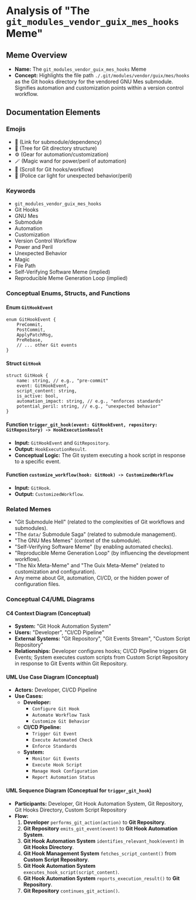 # Analysis of "The `git_modules_vendor_guix_mes_hooks` Meme"

## Meme Overview
*   **Name:** The `git_modules_vendor_guix_mes_hooks` Meme
*   **Concept:** Highlights the file path `./.git/modules/vendor/guix/mes/hooks` as the Git hooks directory for the vendored GNU Mes submodule. Signifies automation and customization points within a version control workflow.

## Documentation Elements

### Emojis
*   🔗 (Link for submodule/dependency)
*   🌳 (Tree for Git directory structure)
*   ⚙️ (Gear for automation/customization)
*   🪄 (Magic wand for power/peril of automation)
*   📜 (Scroll for Git hooks/workflow)
*   🚨 (Police car light for unexpected behavior/peril)

### Keywords
*   `git_modules_vendor_guix_mes_hooks`
*   Git Hooks
*   GNU Mes
*   Submodule
*   Automation
*   Customization
*   Version Control Workflow
*   Power and Peril
*   Unexpected Behavior
*   Magic
*   File Path
*   Self-Verifying Software Meme (implied)
*   Reproducible Meme Generation Loop (implied)

### Conceptual Enums, Structs, and Functions

#### Enum `GitHookEvent`
```
enum GitHookEvent {
    PreCommit,
    PostCommit,
    ApplyPatchMsg,
    PreRebase,
    // ... other Git events
}
```

#### Struct `GitHook`
```
struct GitHook {
    name: string, // e.g., "pre-commit"
    event: GitHookEvent,
    script_content: string,
    is_active: bool,
    automation_impact: string, // e.g., "enforces standards"
    potential_peril: string, // e.g., "unexpected behavior"
}
```

#### Function `trigger_git_hook(event: GitHookEvent, repository: GitRepository) -> HookExecutionResult`
*   **Input:** `GitHookEvent` and `GitRepository`.
*   **Output:** `HookExecutionResult`.
*   **Conceptual Logic:** The Git system executing a hook script in response to a specific event.

#### Function `customize_workflow(hook: GitHook) -> CustomizedWorkflow`
*   **Input:** `GitHook`.
*   **Output:** `CustomizedWorkflow`.

### Related Memes
*   "Git Submodule Hell" (related to the complexities of Git workflows and submodules).
*   "The `data/` Submodule Saga" (related to submodule management).
*   "The GNU Mes Memes" (context of the submodule).
*   "Self-Verifying Software Meme" (by enabling automated checks).
*   "Reproducible Meme Generation Loop" (by influencing the development workflow).
*   "The Nix Meta-Meme" and "The Guix Meta-Meme" (related to customization and configuration).
*   Any meme about Git, automation, CI/CD, or the hidden power of configuration files.

### Conceptual C4/UML Diagrams

#### C4 Context Diagram (Conceptual)
*   **System:** "Git Hook Automation System"
*   **Users:** "Developer", "CI/CD Pipeline"
*   **External Systems:** "Git Repository", "Git Events Stream", "Custom Script Repository"
*   **Relationships:** Developer configures hooks; CI/CD Pipeline triggers Git Events; System executes custom scripts from Custom Script Repository in response to Git Events within Git Repository.

#### UML Use Case Diagram (Conceptual)
*   **Actors:** Developer, CI/CD Pipeline
*   **Use Cases:**
    *   **Developer:**
        *   `Configure Git Hook`
        *   `Automate Workflow Task`
        *   `Customize Git Behavior`
    *   **CI/CD Pipeline:**
        *   `Trigger Git Event`
        *   `Execute Automated Check`
        *   `Enforce Standards`
    *   **System:**
        *   `Monitor Git Events`
        *   `Execute Hook Script`
        *   `Manage Hook Configuration`
        *   `Report Automation Status`

#### UML Sequence Diagram (Conceptual for `trigger_git_hook`)
*   **Participants:** Developer, Git Hook Automation System, Git Repository, Git Hooks Directory, Custom Script Repository
*   **Flow:**
    1.  **Developer** `performs_git_action(action)` to **Git Repository**.
    2.  **Git Repository** `emits_git_event(event)` to **Git Hook Automation System**.
    3.  **Git Hook Automation System** `identifies_relevant_hook(event)` in **Git Hooks Directory**.
    4.  **Git Hook Management System** `fetches_script_content()` from **Custom Script Repository**.
    5.  **Git Hook Automation System** `executes_hook_script(script_content)`.
    6.  **Git Hook Automation System** `reports_execution_result()` to **Git Repository**.
    7.  **Git Repository** `continues_git_action()`.
